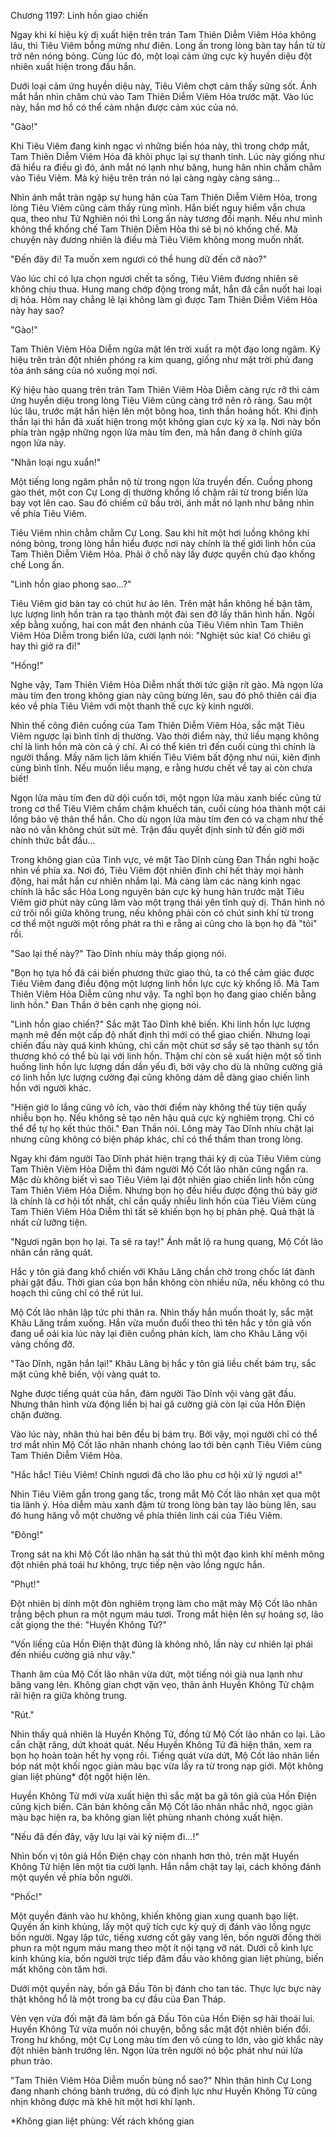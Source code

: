 




Chương 1197: Linh hồn giao chiến


Ngay khi kí hiệu kỳ dị xuất hiện trên trán Tam Thiên Diễm Viêm Hỏa không lâu, thì Tiêu Viêm bỗng mừng như điên. Long ấn trong lòng bàn tay hắn từ từ trở nên nóng bỏng. Cùng lúc đó, một loại cảm ứng cực kỳ huyền diệu đột nhiên xuất hiện trong đầu hắn.

Dưới loại cảm ứng huyền diệu này, Tiêu Viêm chợt cảm thấy sửng sốt. Ánh mắt hắn nhìn chăm chú vào Tam Thiên Diễm Viêm Hỏa trước mặt. Vào lúc này, hắn mơ hồ có thể cảm nhận được cảm xúc của nó.

"Gào!"

Khi Tiêu Viêm đang kinh ngạc vì những biến hóa này, thì trong chớp mắt, Tam Thiên Diễm Viêm Hỏa đã khôi phục lại sự thanh tỉnh. Lúc này giống như đã hiểu ra điều gì đó, ánh mắt nó lạnh như băng, hung hãn nhìn chằm chằm vào Tiêu Viêm. Mà ký hiệu trên trán nó lại càng ngày càng sáng…

Nhìn ánh mắt tràn ngập sự hung hãn của Tam Thiên Diễm Viêm Hỏa, trong lòng Tiêu Viêm cũng cảm thấy rùng mình. Hắn biết nguy hiểm vẫn chưa qua, theo như Tử Nghiên nói thì Long ấn này tương đối mạnh. Nếu như mình không thể khống chế Tam Thiên Diễm Hỏa thì sẽ bị nó khống chế. Mà chuyện này đương nhiên là điều mà Tiêu Viêm không mong muốn nhất.

"Đến đây đi! Ta muốn xem ngươi có thể hung dữ đến cỡ nào?"

Vào lúc chỉ có lựa chọn ngươi chết ta sống, Tiêu Viêm đương nhiên sẽ không chịu thua. Hung mang chớp động trong mắt, hắn đã cắn nuốt hai loại dị hỏa. Hôm nay chẳng lẽ lại không làm gì được Tam Thiên Diễm Viêm Hỏa này hay sao?

"Gào!"

Tam Thiên Viêm Hỏa Diễm ngửa mặt lên trời xuất ra một đạo long ngâm. Ký hiệu trên trán đột nhiên phóng ra kim quang, giống như mặt trời phủ đang tỏa ánh sáng của nó xuống mọi nơi.

Ký hiệu hào quang trên trán Tam Thiên Viêm Hỏa Diễm càng rực rỡ thì cảm ứng huyền diệu trong lòng Tiêu Viêm cũng càng trở nên rõ ràng. Sau một lúc lâu, trước mặt hắn hiện lên một bông hoa, tinh thần hoảng hốt. Khi định thần lại thì hắn đã xuất hiện trong một không gian cực kỳ xa lạ. Nơi này bốn phía tràn ngập những ngọn lửa màu tím đen, mà hắn đang ở chính giữa ngọn lửa này.

"Nhân loại ngu xuẩn!"

Một tiếng long ngâm phẫn nộ từ trong ngọn lửa truyền đến. Cuồng phong gào thét, một con Cự Long dị thường khổng lồ chậm rãi từ trong biển lửa bay vọt lên cao. Sau đó chiếm cứ bầu trời, ánh mắt nó lạnh như băng nhìn về phía Tiêu Viêm.

Tiêu Viêm nhìn chằm chằm Cự Long. Sau khi hít một hơi luồng không khí nóng bỏng, trong lòng hắn hiểu được nơi này chính là thế giới linh hồn của Tam Thiên Diễm Viêm Hỏa. Phải ở chỗ này lấy được quyền chủ đạo khống chế Long ấn.

"Linh hồn giao phong sao...?"

Tiêu Viêm giơ bàn tay có chút hư ảo lên. Trên mặt hắn không hề bận tâm, lực lượng linh hồn tràn ra tạo thành một đài sen đỡ lấy thân hình hắn. Ngồi xếp bằng xuống, hai con mắt đen nhánh của Tiêu Viêm nhìn Tam Thiên Viêm Hỏa Diễm trong biển lửa, cười lạnh nói: "Nghiệt súc kia! Có chiêu gì hay thì giở ra đi!"

"Hống!"

Nghe vậy, Tam Thiên Viêm Hỏa Diễm nhất thời tức giận rít gào. Mà ngọn lửa màu tím đen trong không gian này cũng bừng lên, sau đó phô thiên cái địa kéo về phía Tiêu Viêm với một thanh thế cực kỳ kinh người.

Nhìn thế công điên cuồng của Tam Thiên Diễm Viêm Hỏa, sắc mặt Tiêu Viêm ngược lại bình tĩnh dị thường. Vào thời điểm này, thứ liều mạng không chỉ là linh hồn mà còn cả ý chí. Ai có thể kiên trì đến cuối cùng thì chính là người thắng. Mấy năm lịch lãm khiến Tiêu Viêm bất động như núi, kiên định cùng bình tĩnh. Nếu muốn liều mạng, e rằng hươu chết về tay ai còn chưa biết!

Ngọn lửa màu tím đen dữ dội cuốn tới, một ngọn lửa màu xanh biếc cũng từ trong cơ thể Tiêu Viêm chầm chậm khuếch tán, cuối cùng hóa thành một cái lồng bảo vệ thân thể hắn. Cho dù ngọn lửa màu tím đen có va chạm như thế nào nó vẫn không chút sứt mẻ. Trận đấu quyết định sinh tử đến giờ mới chính thức bắt đầu…

Trong không gian của Tinh vực, vẻ mặt Tào Dĩnh cùng Đan Thần nghi hoặc nhìn về phía xa. Nơi đó, Tiêu Viêm đột nhiên đình chỉ hết thảy mọi hành động, hai mắt hắn cư nhiên nhắm lại. Mà càng làm các nàng kinh ngạc chính là hắc sắc Hỏa Long nguyên bản cực kỳ hung hãn trước mặt Tiêu Viêm giờ phút này cũng lâm vào một trạng thái yên tĩnh quỷ dị. Thân hình nó cứ trôi nổi giữa không trung, nếu không phải còn có chút sinh khí từ trong cơ thể một người một rồng phát ra thì e rằng ai cũng cho là bọn họ đã "tỏi" rồi.

"Sao lại thế này?" Tào Dĩnh nhíu mày thấp giọng nói.

"Bọn họ tựa hồ đã cải biến phương thức giao thủ, ta có thể cảm giác được Tiêu Viêm đang điều động một lượng linh hồn lực cực kỳ khổng lồ. Mà Tam Thiên Viêm Hỏa Diễm cũng như vậy. Ta nghĩ bọn họ đang giao chiến bằng linh hồn." Đan Thần ở bên cạnh nhẹ giọng nói.

"Linh hồn giao chiến?" Sắc mặt Tào Dĩnh khẽ biến. Khi linh hồn lực lượng mạnh mẽ đến một cấp độ nhất định thì mới có thể giao chiến. Nhưng loại chiến đấu này quá kinh khủng, chỉ cần một chút sơ sẩy sẽ tạo thành sự tổn thương khó có thể bù lại với linh hồn. Thậm chí còn sẽ xuất hiện một số tình huống linh hồn lực lượng dần dần yếu đi, bởi vậy cho dù là những cường giả có linh hồn lực lượng cường đại cũng không dám dễ dàng giao chiến linh hồn với người khác.

"Hiện giờ lo lắng cũng vô ích, vào thời điểm này không thể tùy tiện quấy nhiễu bọn họ. Nếu không sẽ tạo nên hậu quả cực kỳ nghiêm trọng. Chỉ có thể để tự họ kết thúc thôi." Đan Thần nói. Lông mày Tào Dĩnh nhíu chặt lại nhưng cũng không có biện pháp khác, chỉ có thể thầm than trong lòng.

Ngay khi đám người Tào Dĩnh phát hiện trạng thái kỳ dị của Tiêu Viêm cùng Tam Thiên Viêm Hỏa Diễm thì đám người Mộ Cốt lão nhân cũng ngẩn ra. Mặc dù không biết vì sao Tiêu Viêm lại đột nhiên giao chiến linh hồn cùng Tam Thiên Viêm Hỏa Diễm. Nhưng bọn họ đều hiểu được động thủ bây giờ là chính là cơ hội tốt nhất, chỉ cần quấy nhiễu linh hồn của Tiêu Viêm cùng Tam Thiên Viêm Hỏa Diễm thì tất sẽ khiến bọn họ bị phản phệ. Quả thật là nhất cử lưỡng tiện.

"Ngươi ngăn bọn họ lại. Ta sẽ ra tay!" Ánh mắt lộ ra hung quang, Mộ Cốt lão nhân cắn răng quát.

Hắc y tôn giả đang khổ chiến với Khâu Lăng chần chờ trong chốc lát đành phải gật đầu. Thời gian của bọn hắn không còn nhiều nữa, nếu không có thu hoạch thì cũng chỉ có thể rút lui.

Mộ Cốt lão nhân lập tức phi thân ra. Nhìn thấy hắn muốn thoát ly, sắc mặt Khâu Lăng trầm xuống. Hắn vừa muốn đuổi theo thì tên hắc y tôn giả vốn đang uể oải kia lúc này lại điên cuồng phản kích, làm cho Khâu Lăng vội vàng chống đỡ.

"Tào Dĩnh, ngăn hắn lại!" Khâu Lăng bị hắc y tôn giả liều chết bám trụ, sắc mặt cũng khẽ biến, vội vàng quát to.

Nghe được tiếng quát của hắn, đám người Tào Dĩnh vội vàng gật đầu. Nhưng thân hình vừa động liền bị hai gã cường giả còn lại của Hồn Điện chặn đường.

Vào lúc này, nhân thủ hai bên đều bị bám trụ. Bởi vậy, mọi người chỉ có thể trơ mắt nhìn Mộ Cốt lão nhân nhanh chóng lao tới bên cạnh Tiêu Viêm cùng Tam Thiên Diễm Viêm Hỏa.

"Hắc hắc! Tiêu Viêm! Chính ngươi đã cho lão phu cơ hội xử lý ngươi a!"

Nhìn Tiêu Viêm gần trong gang tấc, trong mắt Mộ Cốt lão nhân xẹt qua một tia lãnh ý. Hỏa diễm màu xanh đậm từ trong lòng bàn tay lão bùng lên, sau đó hung hăng vỗ một chưởng về phía thiên linh cái của Tiêu Viêm.

"Đông!"

Trong sát na khi Mộ Cốt lão nhân hạ sát thủ thì một đạo kình khí mênh mông đột nhiên phá toái hư không, trực tiếp nện vào lồng ngực hắn.

"Phụt!"

Đột nhiên bị dính một đòn nghiêm trọng làm cho mặt mày Mộ Cốt lão nhân trắng bệch phun ra một ngụm máu tươi. Trong mắt hiện lên sự hoảng sợ, lão cất giọng the thé: "Huyền Không Tử?"

"Vốn liếng của Hồn Điện thật đúng là không nhỏ, lần này cư nhiên lại phái đến nhiều cường giả như vậy."

Thanh âm của Mộ Cốt lão nhân vừa dứt, một tiếng nói già nua lạnh như băng vang lên. Không gian chợt vặn vẹo, thân ảnh Huyền Không Tử chậm rãi hiện ra giữa không trung.

"Rút."

Nhìn thấy quả nhiên là Huyền Không Tử, đồng tử Mộ Cốt lão nhân co lại. Lão cắn chặt răng, dứt khoát quát. Nếu Huyền Không Tử đã hiện thân, xem ra bọn họ hoàn toàn hết hy vọng rồi. Tiếng quát vừa dứt, Mộ Cốt lão nhân liền bóp nát một khối ngọc giản màu bạc vừa lấy ra từ trong nạp giới. Một không gian liệt phùng* đột ngột hiện lên.

Huyền Không Tử mới vừa xuất hiện thì sắc mặt ba gã tôn giả của Hồn Điện cũng kịch biến. Căn bản không cần Mộ Cốt lão nhân nhắc nhở, ngọc giản màu bạc hiện ra, ba không gian liệt phùng nhanh chóng xuất hiện.

"Nếu đã đến đây, vậy lưu lại vài kỷ niệm đi…!"

Nhìn bốn vị tôn giả Hồn Điện chạy còn nhanh hơn thỏ, trên mặt Huyền Không Tử hiện lên một tia cười lạnh. Hắn nắm chặt tay lại, cách không đánh một quyền về phía bốn người.

"Phốc!"

Một quyền đánh vào hư không, khiến không gian xung quanh bạo liệt. Quyền ấn kinh khủng, lấy một quỹ tích cực kỳ quỷ dị đánh vào lồng ngực bốn người. Ngay lập tức, tiếng xương cốt gãy vang lên, bốn người đồng thời phun ra một ngụm máu mang theo một ít nội tạng vỡ nát. Dưới cỗ kình lực kinh khủng kia, bốn người trực tiếp đâm đầu vào không gian liệt phùng, biến mất không còn tăm hơi.

Dưới một quyền này, bốn gã Đấu Tôn bị đánh cho tan tác. Thực lực bực này thật không hổ là một trong ba cự đầu của Đan Tháp.

Vẻn vẹn vừa đối mặt đã làm bốn gã Đấu Tôn của Hồn Điện sợ hãi thoái lui. Huyền Không Tử vừa muốn nói chuyện, bỗng sắc mặt đột nhiên biến đổi. Trong hư không, một Cự Long màu tím đen vô cùng to lớn, vào giờ khắc này đột nhiên bành trướng lên. Ngọn lửa trên người nó bộc phát như núi lửa phun trào.

"Tam Thiên Viêm Hỏa Diễm muốn bùng nổ sao?" Nhìn thân hình Cự Long đang nhanh chóng bành trướng, dù có định lực như Huyền Không Tử cũng nhịn không được mà khẽ hít một hơi khí lạnh.

*Không gian liệt phùng: Vết rách không gian




